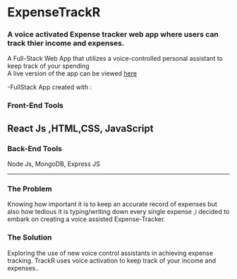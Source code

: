 # ExpenseTrackR

### A voice activated  Expense tracker web app where users can track thier income and expenses.

A Full-Stack Web App that utilizes a voice-controlled personal assistant to keep track of your spending <br>
A live version of the app can be viewed [here](https://radiant-fjord-58533.herokuapp.com/)

-FullStack App created with :

### Front-End Tools

React Js ,HTML,CSS, JavaScript
---

### Back-End Tools

Node Js, MongoDB, Express JS 

---

### The Problem 
 Knowing how important it is to keep an accurate record of expenses but also how tedious it is typing/writing  down every single expense ,i decided to embark on creating a voice assisted Expense-Tracker. 
 
 
 ### The Solution
 Exploring the use of new voice control assistants in achieving expense tracking. TrackR uses voice activation to keep track of  your income and expenses..
 





